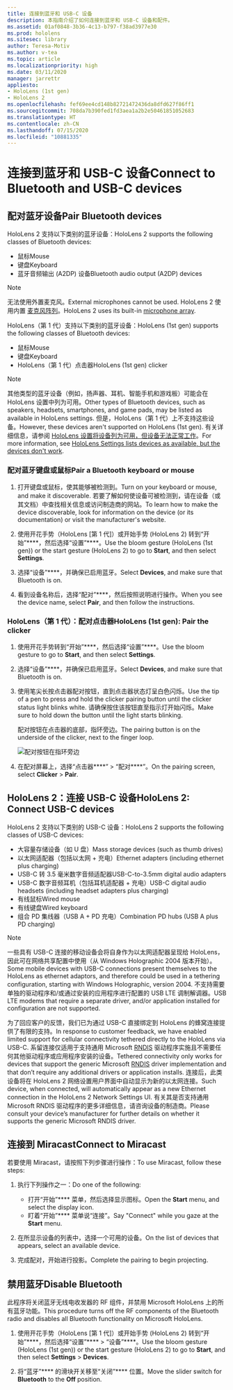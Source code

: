 ```yaml
---
title: 连接到蓝牙和 USB-C 设备
description: 本指南介绍了如何连接到蓝牙和 USB-C 设备和配件。
ms.assetid: 01af0848-3b36-4c13-b797-f38ad3977e30
ms.prod: hololens
ms.sitesec: library
author: Teresa-Motiv
ms.author: v-tea
ms.topic: article
ms.localizationpriority: high
ms.date: 03/11/2020
manager: jarrettr
appliesto:
- HoloLens (1st gen)
- HoloLens 2
ms.openlocfilehash: fef69ee4cd148b82721472436da8dfd627f86ff1
ms.sourcegitcommit: 708da7b390fed1fd3aea1a2b2e50461851052683
ms.translationtype: HT
ms.contentlocale: zh-CN
ms.lasthandoff: 07/15/2020
ms.locfileid: "10881335"
---
```

# <span data-ttu-id="91267-103">连接到蓝牙和 USB-C 设备</span><span class="sxs-lookup"><span data-stu-id="91267-103">Connect to Bluetooth and USB-C devices</span></span>

## <span data-ttu-id="91267-104">配对蓝牙设备</span><span class="sxs-lookup"><span data-stu-id="91267-104">Pair Bluetooth devices</span></span>

<span data-ttu-id="91267-105">HoloLens 2 支持以下类别的蓝牙设备：</span><span class="sxs-lookup"><span data-stu-id="91267-105">HoloLens 2 supports the following classes of Bluetooth devices:</span></span>

- <span data-ttu-id="91267-106">鼠标</span><span class="sxs-lookup"><span data-stu-id="91267-106">Mouse</span></span>
- <span data-ttu-id="91267-107">键盘</span><span class="sxs-lookup"><span data-stu-id="91267-107">Keyboard</span></span>
- <span data-ttu-id="91267-108">蓝牙音频输出 (A2DP) 设备</span><span class="sxs-lookup"><span data-stu-id="91267-108">Bluetooth audio output (A2DP) devices</span></span>

> [!NOTE]
> <span data-ttu-id="91267-109">无法使用外置麦克风。</span><span class="sxs-lookup"><span data-stu-id="91267-109">External microphones cannot be used.</span></span> <span data-ttu-id="91267-110">HoloLens 2 使用内置 [麦克风阵列](hololens2-hardware.md#audio-and-speech)。</span><span class="sxs-lookup"><span data-stu-id="91267-110">HoloLens 2 uses its built-in [microphone array](hololens2-hardware.md#audio-and-speech).</span></span>

<span data-ttu-id="91267-111">HoloLens（第 1 代）支持以下类别的蓝牙设备：</span><span class="sxs-lookup"><span data-stu-id="91267-111">HoloLens (1st gen) supports the following classes of Bluetooth devices:</span></span>

- <span data-ttu-id="91267-112">鼠标</span><span class="sxs-lookup"><span data-stu-id="91267-112">Mouse</span></span>
- <span data-ttu-id="91267-113">键盘</span><span class="sxs-lookup"><span data-stu-id="91267-113">Keyboard</span></span>
- <span data-ttu-id="91267-114">HoloLens（第 1 代）点击器</span><span class="sxs-lookup"><span data-stu-id="91267-114">HoloLens (1st gen) clicker</span></span>

> [!NOTE]
> <span data-ttu-id="91267-115">其他类型的蓝牙设备（例如，扬声器、耳机、智能手机和游戏板）可能会在 HoloLens 设置中列为可用。</span><span class="sxs-lookup"><span data-stu-id="91267-115">Other types of Bluetooth devices, such as speakers, headsets, smartphones, and game pads, may be listed as available in HoloLens settings.</span></span> <span data-ttu-id="91267-116">但是，HoloLens（第 1 代）上不支持这些设备。</span><span class="sxs-lookup"><span data-stu-id="91267-116">However, these devices aren't supported on HoloLens (1st gen).</span></span> <span data-ttu-id="91267-117">有关详细信息，请参阅 [HoloLens 设置将设备列为可用，但设备无法正常工作](hololens-FAQ.md#hololens-settings-lists-devices-as-available-but-the-devices-dont-work)。</span><span class="sxs-lookup"><span data-stu-id="91267-117">For more information, see [HoloLens Settings lists devices as available, but the devices don't work](hololens-FAQ.md#hololens-settings-lists-devices-as-available-but-the-devices-dont-work).</span></span>

### <span data-ttu-id="91267-118">配对蓝牙键盘或鼠标</span><span class="sxs-lookup"><span data-stu-id="91267-118">Pair a Bluetooth keyboard or mouse</span></span>

1. <span data-ttu-id="91267-119">打开键盘或鼠标，使其能够被检测到。</span><span class="sxs-lookup"><span data-stu-id="91267-119">Turn on your keyboard or mouse, and make it discoverable.</span></span> <span data-ttu-id="91267-120">若要了解如何使设备可被检测到，请在设备（或其文档）中查找相关信息或访问制造商的网站。</span><span class="sxs-lookup"><span data-stu-id="91267-120">To learn how to make the device discoverable, look for information on the device (or its documentation) or visit the manufacturer's website.</span></span>

1. <span data-ttu-id="91267-121">使用开花手势（HoloLens [第 1 代]）或开始手势 (HoloLens 2) 转到“开始”\*\*\*\*，然后选择“设置”\*\*\*\*。</span><span class="sxs-lookup"><span data-stu-id="91267-121">Use the bloom gesture (HoloLens (1st gen)) or the start gesture (HoloLens 2) to go to **Start**, and then select **Settings**.</span></span>

1. <span data-ttu-id="91267-122">选择“设备”\*\*\*\*，并确保已启用蓝牙。</span><span class="sxs-lookup"><span data-stu-id="91267-122">Select **Devices**, and make sure that Bluetooth is on.</span></span>  

1. <span data-ttu-id="91267-123">看到设备名称后，选择“配对”\*\*\*\*，然后按照说明进行操作。</span><span class="sxs-lookup"><span data-stu-id="91267-123">When you see the device name, select **Pair**, and then follow the instructions.</span></span>

### <span data-ttu-id="91267-124">HoloLens（第 1 代）：配对点击器</span><span class="sxs-lookup"><span data-stu-id="91267-124">HoloLens (1st gen): Pair the clicker</span></span>

1. <span data-ttu-id="91267-125">使用开花手势转到“开始”\*\*\*\*，然后选择“设置”\*\*\*\*。</span><span class="sxs-lookup"><span data-stu-id="91267-125">Use the bloom gesture to go to **Start**, and then select **Settings**.</span></span>

1. <span data-ttu-id="91267-126">选择“设备”\*\*\*\*，并确保已启用蓝牙。</span><span class="sxs-lookup"><span data-stu-id="91267-126">Select **Devices**, and make sure that Bluetooth is on.</span></span>

1. <span data-ttu-id="91267-127">使用笔尖长按点击器配对按钮，直到点击器状态灯呈白色闪烁。</span><span class="sxs-lookup"><span data-stu-id="91267-127">Use the tip of a pen to press and hold the clicker pairing button until the clicker status light blinks white.</span></span> <span data-ttu-id="91267-128">请确保按住该按钮直至指示灯开始闪烁。</span><span class="sxs-lookup"><span data-stu-id="91267-128">Make sure to hold down the button until the light starts blinking.</span></span>  

   <span data-ttu-id="91267-129">配对按钮在点击器的底部，指环旁边。</span><span class="sxs-lookup"><span data-stu-id="91267-129">The pairing button is on the underside of the clicker, next to the finger loop.</span></span>
   
   ![配对按钮在指环旁边](images/use-hololens-clicker-1.png)
   
1. <span data-ttu-id="91267-131">在配对屏幕上，选择“点击器\*\*\*\*” > “配对\*\*\*\*”。</span><span class="sxs-lookup"><span data-stu-id="91267-131">On the pairing screen, select **Clicker** > **Pair**.</span></span>

## <span data-ttu-id="91267-132">HoloLens 2：连接 USB-C 设备</span><span class="sxs-lookup"><span data-stu-id="91267-132">HoloLens 2: Connect USB-C devices</span></span>

<span data-ttu-id="91267-133">HoloLens 2 支持以下类别的 USB-C 设备：</span><span class="sxs-lookup"><span data-stu-id="91267-133">HoloLens 2 supports the following classes of USB-C devices:</span></span>

- <span data-ttu-id="91267-134">大容量存储设备（如 U 盘）</span><span class="sxs-lookup"><span data-stu-id="91267-134">Mass storage devices (such as thumb drives)</span></span>
- <span data-ttu-id="91267-135">以太网适配器（包括以太网 + 充电）</span><span class="sxs-lookup"><span data-stu-id="91267-135">Ethernet adapters (including ethernet plus charging)</span></span>
- <span data-ttu-id="91267-136">USB-C 转 3.5 毫米数字音频适配器</span><span class="sxs-lookup"><span data-stu-id="91267-136">USB-C-to-3.5mm digital audio adapters</span></span>
- <span data-ttu-id="91267-137">USB-C 数字音频耳机（包括耳机适配器 + 充电）</span><span class="sxs-lookup"><span data-stu-id="91267-137">USB-C digital audio headsets (including headset adapters plus charging)</span></span>
- <span data-ttu-id="91267-138">有线鼠标</span><span class="sxs-lookup"><span data-stu-id="91267-138">Wired mouse</span></span>
- <span data-ttu-id="91267-139">有线键盘</span><span class="sxs-lookup"><span data-stu-id="91267-139">Wired keyboard</span></span>
- <span data-ttu-id="91267-140">组合 PD 集线器（USB A + PD 充电）</span><span class="sxs-lookup"><span data-stu-id="91267-140">Combination PD hubs (USB A plus PD charging)</span></span>

> [!NOTE]
> <span data-ttu-id="91267-141">一些具有 USB-C 连接的移动设备会将自身作为以太网适配器呈现给 HoloLens，因此可在网络共享配置中使用（从 Windows Holographic 2004 版本开始）。</span><span class="sxs-lookup"><span data-stu-id="91267-141">Some mobile devices with USB-C connections present themselves to the HoloLens as ethernet adaptors, and therefore could be used in a tethering configuration, starting with Windows Holographic, version 2004.</span></span> <span data-ttu-id="91267-142">不支持需要单独的驱动程序和/或通过安装的应用程序进行配置的 USB LTE 调制解调器。</span><span class="sxs-lookup"><span data-stu-id="91267-142">USB LTE modems that require a separate driver, and/or application installed for configuration are not supported.</span></span>

<span data-ttu-id="91267-143">为了回应客户的反馈，我们已为通过 USB-C 直接绑定到 HoloLens 的蜂窝连接提供了有限的支持。</span><span class="sxs-lookup"><span data-stu-id="91267-143">In response to customer feedback, we have enabled limited support for cellular connectivity tethered directly to the HoloLens via USB-C.</span></span>  <span data-ttu-id="91267-144">系留连接仅适用于支持通用 Microsoft [RNDIS](https://docs.microsoft.com/windows-hardware/drivers/network/overview-of-remote-ndis--rndis-) 驱动程序实施且不需要任何其他驱动程序或应用程序安装的设备。</span><span class="sxs-lookup"><span data-stu-id="91267-144">Tethered connectivity only works for devices that support the generic Microsoft [RNDIS](https://docs.microsoft.com/windows-hardware/drivers/network/overview-of-remote-ndis--rndis-) driver implementation and that don’t require any additional drivers or application installs.</span></span>  <span data-ttu-id="91267-145">连接后，此类设备将在 HoloLens 2 网络设置用户界面中自动显示为新的以太网连接。</span><span class="sxs-lookup"><span data-stu-id="91267-145">Such device, when connected, will automatically appear as a new Ethernet connection in the HoloLens 2 Network Settings UI.</span></span> <span data-ttu-id="91267-146">有关其是否支持通用 Microsoft RNDIS 驱动程序的更多详细信息，请咨询设备的制造商。</span><span class="sxs-lookup"><span data-stu-id="91267-146">Please consult your device’s manufacturer for further details on whether it supports the generic Microsoft RNDIS driver.</span></span>

## <span data-ttu-id="91267-147">连接到 Miracast</span><span class="sxs-lookup"><span data-stu-id="91267-147">Connect to Miracast</span></span>

<span data-ttu-id="91267-148">若要使用 Miracast，请按照下列步骤进行操作：</span><span class="sxs-lookup"><span data-stu-id="91267-148">To use Miracast, follow these steps:</span></span>

1. <span data-ttu-id="91267-149">执行下列操作之一：</span><span class="sxs-lookup"><span data-stu-id="91267-149">Do one of the following:</span></span>  

   - <span data-ttu-id="91267-150">打开“开始”\*\*\*\* 菜单，然后选择显示图标。</span><span class="sxs-lookup"><span data-stu-id="91267-150">Open the **Start** menu, and select the display icon.</span></span>
   - <span data-ttu-id="91267-151">盯着“开始”\*\*\*\* 菜单说“连接”。</span><span class="sxs-lookup"><span data-stu-id="91267-151">Say "Connect" while you gaze at the **Start** menu.</span></span>  

1. <span data-ttu-id="91267-152">在所显示设备的列表中，选择一个可用的设备。</span><span class="sxs-lookup"><span data-stu-id="91267-152">On the list of devices that appears, select an available device.</span></span>

1. <span data-ttu-id="91267-153">完成配对，开始进行投影。</span><span class="sxs-lookup"><span data-stu-id="91267-153">Complete the pairing to begin projecting.</span></span>

## <span data-ttu-id="91267-154">禁用蓝牙</span><span class="sxs-lookup"><span data-stu-id="91267-154">Disable Bluetooth</span></span>

<span data-ttu-id="91267-155">此程序将关闭蓝牙无线电收发器的 RF 组件，并禁用 Microsoft HoloLens 上的所有蓝牙功能。</span><span class="sxs-lookup"><span data-stu-id="91267-155">This procedure turns off the RF components of the Bluetooth radio and disables all Bluetooth functionality on Microsoft HoloLens.</span></span>

1. <span data-ttu-id="91267-156">使用开花手势（HoloLens [第 1 代]）或开始手势 (HoloLens 2) 转到“开始”\*\*\*\*，然后选择“设置”\*\*\*\* > “设备”\*\*\*\*。</span><span class="sxs-lookup"><span data-stu-id="91267-156">Use the bloom gesture (HoloLens (1st gen)) or the start gesture (HoloLens 2) to go to **Start**, and then select **Settings** > **Devices**.</span></span>

1. <span data-ttu-id="91267-157">将“蓝牙”\*\*\*\* 的滑块开关移至“关闭”\*\*\*\* 位置。</span><span class="sxs-lookup"><span data-stu-id="91267-157">Move the slider switch for **Bluetooth** to the **Off** position.</span></span>

